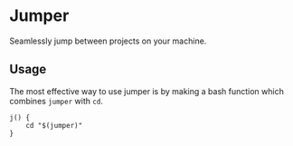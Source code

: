 # Jumper

Seamlessly jump between projects on your machine.

## Usage

The most effective way to use jumper is by making a bash function which combines
`jumper` with `cd`.

```
j() {
    cd "$(jumper)"
}
```
